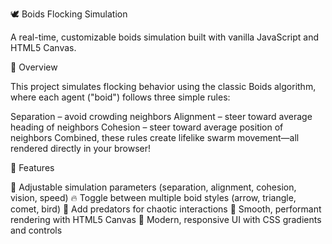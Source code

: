 🕊️ Boids Flocking Simulation

A real-time, customizable boids simulation built with vanilla JavaScript and HTML5 Canvas.

<!-- Optional: Add an actual screenshot or GIF -->

🎯 Overview

This project simulates flocking behavior using the classic Boids algorithm, where each agent ("boid") follows three simple rules:

Separation – avoid crowding neighbors
Alignment – steer toward average heading of neighbors
Cohesion – steer toward average position of neighbors
Combined, these rules create lifelike swarm movement—all rendered directly in your browser!

🚀 Features

🧠 Adjustable simulation parameters (separation, alignment, cohesion, vision, speed)
🔥 Toggle between multiple boid styles (arrow, triangle, comet, bird)
🦈 Add predators for chaotic interactions
🧩 Smooth, performant rendering with HTML5 Canvas
🎨 Modern, responsive UI with CSS gradients and controls

